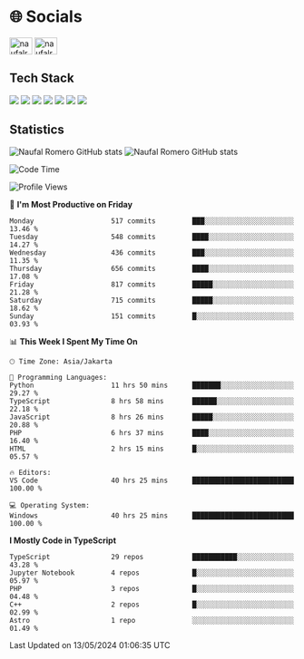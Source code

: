 <h1 align="">🌐 Socials</h1>
<p align="left">
<a href="https://linkedin.com/in/naufal-romero-putra-pratama-9ab816177/" target="blank"><img align="center" src="https://raw.githubusercontent.com/rahuldkjain/github-profile-readme-generator/master/src/images/icons/Social/linked-in-alt.svg" alt="naufalromero" height="30" width="40" /></a>
<a href="https://instagram.com/naufalromero" target="blank"><img align="center" src="https://raw.githubusercontent.com/rahuldkjain/github-profile-readme-generator/master/src/images/icons/Social/instagram.svg" alt="naufalromero" height="30" width="40" /></a>
</p>


<h2 align="">Tech Stack</h2>
<div align="">
  <img src="https://img.shields.io/badge/next.js-000000?style=for-the-badge&logo=nextdotjs&logoColor=white"/>
 <img src="https://img.shields.io/badge/typescript-%23007ACC.svg?style=for-the-badge&logo=typescript&logoColor=white"/>
 <img src="https://img.shields.io/badge/react-%2320232a.svg?style=for-the-badge&logo=react&logoColor=%2361DAFB"/>
 <img src="https://img.shields.io/badge/tailwindcss-%2338B2AC.svg?style=for-the-badge&logo=tailwind-css&logoColor=white"/>
 <img src="https://img.shields.io/badge/Prisma-3982CE?style=for-the-badge&logo=Prisma&logoColor=white"/>
 <img src="https://img.shields.io/badge/javascript-%23323330.svg?style=for-the-badge&logo=javascript&logoColor=%23F7DF1E"/>
 <img src="https://img.shields.io/badge/java-%23ED8B00.svg?style=for-the-badge&logo=openjdk&logoColor=white"/>
</div>


<h2 align="">Statistics</h2>
<div align="">
<img src="https://github-readme-stats-xi-nine-74.vercel.app/api?username=romves&show_icons=true&theme=tokyonight&include_all_commits=true&count_private=true" alt="Naufal Romero GitHub stats"/>
<img src="https://github-readme-stats-xi-nine-74.vercel.app/api/top-langs/?username=romves&theme=tokyonight&hide_border=false&include_all_commits=true&count_private=true&layout=compact" alt="Naufal Romero GitHub stats"/>
</div>

<!--START_SECTION:waka-->
![Code Time](http://img.shields.io/badge/Code%20Time-1%2C093%20hrs%205%20mins-blue)

![Profile Views](http://img.shields.io/badge/Profile%20Views-1-blue)

📅 **I'm Most Productive on Friday** 

```text
Monday                   517 commits         ███░░░░░░░░░░░░░░░░░░░░░░   13.46 % 
Tuesday                  548 commits         ████░░░░░░░░░░░░░░░░░░░░░   14.27 % 
Wednesday                436 commits         ███░░░░░░░░░░░░░░░░░░░░░░   11.35 % 
Thursday                 656 commits         ████░░░░░░░░░░░░░░░░░░░░░   17.08 % 
Friday                   817 commits         █████░░░░░░░░░░░░░░░░░░░░   21.28 % 
Saturday                 715 commits         █████░░░░░░░░░░░░░░░░░░░░   18.62 % 
Sunday                   151 commits         █░░░░░░░░░░░░░░░░░░░░░░░░   03.93 % 
```


📊 **This Week I Spent My Time On** 

```text
🕑︎ Time Zone: Asia/Jakarta

💬 Programming Languages: 
Python                   11 hrs 50 mins      ███████░░░░░░░░░░░░░░░░░░   29.27 % 
TypeScript               8 hrs 58 mins       ██████░░░░░░░░░░░░░░░░░░░   22.18 % 
JavaScript               8 hrs 26 mins       █████░░░░░░░░░░░░░░░░░░░░   20.88 % 
PHP                      6 hrs 37 mins       ████░░░░░░░░░░░░░░░░░░░░░   16.40 % 
HTML                     2 hrs 15 mins       █░░░░░░░░░░░░░░░░░░░░░░░░   05.57 % 

🔥 Editors: 
VS Code                  40 hrs 25 mins      █████████████████████████   100.00 % 

💻 Operating System: 
Windows                  40 hrs 25 mins      █████████████████████████   100.00 % 
```

**I Mostly Code in TypeScript** 

```text
TypeScript               29 repos            ███████████░░░░░░░░░░░░░░   43.28 % 
Jupyter Notebook         4 repos             █░░░░░░░░░░░░░░░░░░░░░░░░   05.97 % 
PHP                      3 repos             █░░░░░░░░░░░░░░░░░░░░░░░░   04.48 % 
C++                      2 repos             █░░░░░░░░░░░░░░░░░░░░░░░░   02.99 % 
Astro                    1 repo              ░░░░░░░░░░░░░░░░░░░░░░░░░   01.49 % 
```




 Last Updated on 13/05/2024 01:06:35 UTC
<!--END_SECTION:waka-->
